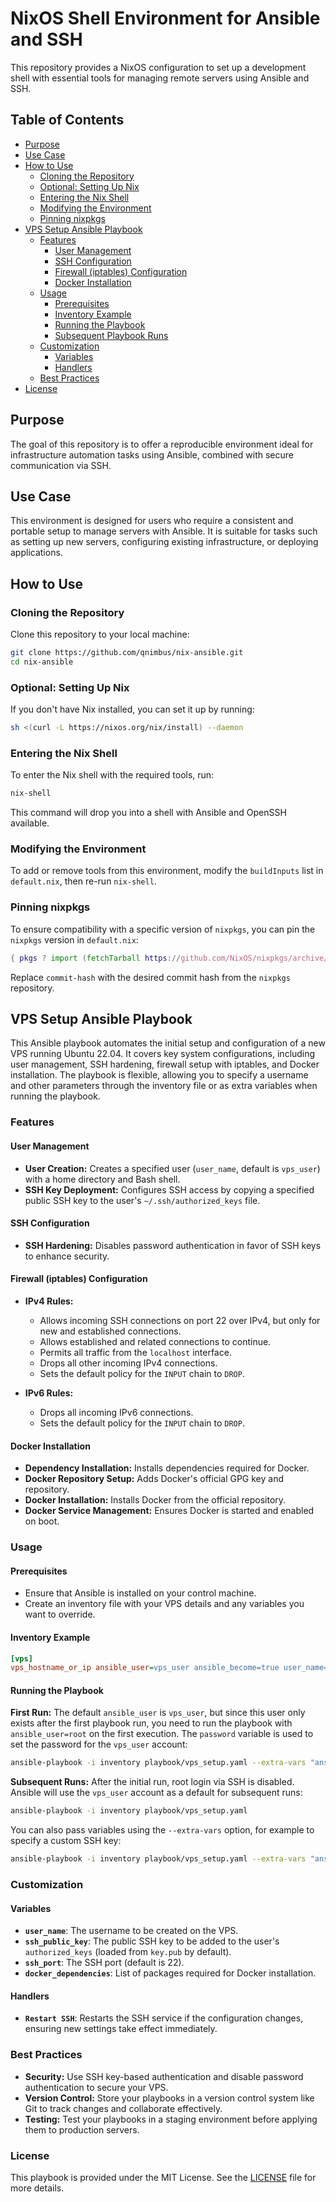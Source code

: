 # NixOS Shell Environment for Ansible and SSH

This repository provides a NixOS configuration to set up a development shell with essential tools for managing remote servers using Ansible and SSH.

## Table of Contents
- [Purpose](#purpose)
- [Use Case](#use-case)
- [How to Use](#how-to-use)
  - [Cloning the Repository](#cloning-the-repository)
  - [Optional: Setting Up Nix](#optional-setting-up-nix)
  - [Entering the Nix Shell](#entering-the-nix-shell)
  - [Modifying the Environment](#modifying-the-environment)
  - [Pinning nixpkgs](#pinning-nixpkgs)
- [VPS Setup Ansible Playbook](#vps-setup-ansible-playbook)
  - [Features](#features)
    - [User Management](#user-management)
    - [SSH Configuration](#ssh-configuration)
    - [Firewall (iptables) Configuration](#firewall-iptables-configuration)
    - [Docker Installation](#docker-installation)
  - [Usage](#usage)
    - [Prerequisites](#prerequisites)
    - [Inventory Example](#inventory-example)
    - [Running the Playbook](#running-the-playbook)
    - [Subsequent Playbook Runs](#subsequent-playbook-runs)
  - [Customization](#customization)
    - [Variables](#variables)
    - [Handlers](#handlers)
  - [Best Practices](#best-practices)
- [License](#license)

## Purpose

The goal of this repository is to offer a reproducible environment ideal for infrastructure automation tasks using Ansible, combined with secure communication via SSH.

## Use Case

This environment is designed for users who require a consistent and portable setup to manage servers with Ansible. It is suitable for tasks such as setting up new servers, configuring existing infrastructure, or deploying applications.

## How to Use

### Cloning the Repository

Clone this repository to your local machine:

```bash
git clone https://github.com/qnimbus/nix-ansible.git
cd nix-ansible
```

### Optional: Setting Up Nix

If you don't have Nix installed, you can set it up by running:

```bash
sh <(curl -L https://nixos.org/nix/install) --daemon
```

### Entering the Nix Shell

To enter the Nix shell with the required tools, run:

```bash
nix-shell
```

This command will drop you into a shell with Ansible and OpenSSH available.

### Modifying the Environment

To add or remove tools from this environment, modify the `buildInputs` list in `default.nix`, then re-run `nix-shell`.

### Pinning nixpkgs

To ensure compatibility with a specific version of `nixpkgs`, you can pin the `nixpkgs` version in `default.nix`:

```nix
{ pkgs ? import (fetchTarball https://github.com/NixOS/nixpkgs/archive/commit-hash.tar.gz) {} }:
```

Replace `commit-hash` with the desired commit hash from the `nixpkgs` repository.

## VPS Setup Ansible Playbook

This Ansible playbook automates the initial setup and configuration of a new VPS running Ubuntu 22.04. It covers key system configurations, including user management, SSH hardening, firewall setup with iptables, and Docker installation. The playbook is flexible, allowing you to specify a username and other parameters through the inventory file or as extra variables when running the playbook.

### Features

#### User Management
- **User Creation:** Creates a specified user (`user_name`, default is `vps_user`) with a home directory and Bash shell.
- **SSH Key Deployment:** Configures SSH access by copying a specified public SSH key to the user's `~/.ssh/authorized_keys` file.

#### SSH Configuration
- **SSH Hardening:** Disables password authentication in favor of SSH keys to enhance security.

#### Firewall (iptables) Configuration
- **IPv4 Rules:**
  - Allows incoming SSH connections on port 22 over IPv4, but only for new and established connections.
  - Allows established and related connections to continue.
  - Permits all traffic from the `localhost` interface.
  - Drops all other incoming IPv4 connections.
  - Sets the default policy for the `INPUT` chain to `DROP`.

- **IPv6 Rules:**
  - Drops all incoming IPv6 connections.
  - Sets the default policy for the `INPUT` chain to `DROP`.

#### Docker Installation
- **Dependency Installation:** Installs dependencies required for Docker.
- **Docker Repository Setup:** Adds Docker's official GPG key and repository.
- **Docker Installation:** Installs Docker from the official repository.
- **Docker Service Management:** Ensures Docker is started and enabled on boot.

### Usage

#### Prerequisites
- Ensure that Ansible is installed on your control machine.
- Create an inventory file with your VPS details and any variables you want to override.

#### Inventory Example
```ini
[vps]
vps_hostname_or_ip ansible_user=vps_user ansible_become=true user_name=vps_user
```

#### Running the Playbook

**First Run:**
The default `ansible_user` is `vps_user`, but since this user only exists after the first playbook run, you need to run the playbook with `ansible_user=root` on the first execution. The `password` variable is used to set the password for the `vps_user` account:

```bash
ansible-playbook -i inventory playbook/vps_setup.yaml --extra-vars "ansible_user=root password=secret"
```

**Subsequent Runs:**
After the initial run, root login via SSH is disabled. Ansible will use the `vps_user` account as a default for subsequent runs:

```bash
ansible-playbook -i inventory playbook/vps_setup.yaml
```

You can also pass variables using the `--extra-vars` option, for example to specify a custom SSH key:

```bash
ansible-playbook -i inventory playbook/vps_setup.yaml --extra-vars "ansible_ssh_private_key_file=./id_ed25519"
```

### Customization

#### Variables
- **`user_name`**: The username to be created on the VPS.
- **`ssh_public_key`**: The public SSH key to be added to the user's `authorized_keys` (loaded from `key.pub` by default).
- **`ssh_port`**: The SSH port (default is 22).
- **`docker_dependencies`**: List of packages required for Docker installation.

#### Handlers
- **`Restart SSH`**: Restarts the SSH service if the configuration changes, ensuring new settings take effect immediately.

### Best Practices
- **Security:** Use SSH key-based authentication and disable password authentication to secure your VPS.
- **Version Control:** Store your playbooks in a version control system like Git to track changes and collaborate effectively.
- **Testing:** Test your playbooks in a staging environment before applying them to production servers.

### License
This playbook is provided under the MIT License. See the [LICENSE](LICENSE) file for more details.
